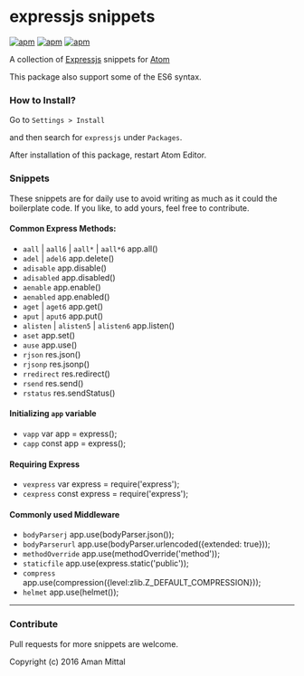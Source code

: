 # expressjs snippets

[![apm](https://img.shields.io/apm/v/expressjs.svg?style=flat-square)](https://atom.io/packages/expressjs)
[![apm](https://img.shields.io/apm/dm/expressjs.svg?style=flat-square)](https://atom.io/packages/expressjs)
[![apm](https://img.shields.io/apm/l/expressjs.svg?style=flat-square)](https://atom.io/packages/expressjs)

A collection of [Expressjs](http://expressjs.com) snippets for [Atom](http://atom.io)


This package also support some of the ES6 syntax.

### How to Install?
Go to `Settings > Install`

and then search for `expressjs` under `Packages`.

After installation of this package, restart Atom Editor.

### Snippets
These snippets are for daily use to avoid writing as much as it could the boilerplate code. If you like, to add yours, feel free to contribute.

#### Common Express Methods:
- `aall` | `aall6` | `aall*` | `aall*6` app.all()
- `adel` | `adel6`  app.delete()
- `adisable` app.disable()
- `adisabled` app.disabled()
- `aenable` app.enable()
- `aenabled` app.enabled()
- `aget` | `aget6` app.get()
- `aput` | `aput6` app.put()
- `alisten` | `alisten5` | `alisten6` app.listen()
- `aset` app.set()
- `ause` app.use()
- `rjson` res.json()
- `rjsonp` res.jsonp()
- `rredirect` res.redirect()
- `rsend` res.send()
- `rstatus` res.sendStatus()

#### Initializing `app` variable
- `vapp` var app = express();
- `capp` const app = express();

#### Requiring Express
- `vexpress` var express = require('express');
- `cexpress` const express = require('express');

#### Commonly used Middleware
- `bodyParserj`  app.use(bodyParser.json());
- `bodyParserurl` app.use(bodyParser.urlencoded({extended: true}));
- `methodOverride` app.use(methodOverride('method'));
- `staticfile` app.use(express.static('public'));
- `compress` app.use(compression({level:zlib.Z_DEFAULT_COMPRESSION}));
- `helmet` app.use(helmet());


---

### Contribute
Pull requests for more snippets are welcome.

Copyright (c) 2016 Aman Mittal

